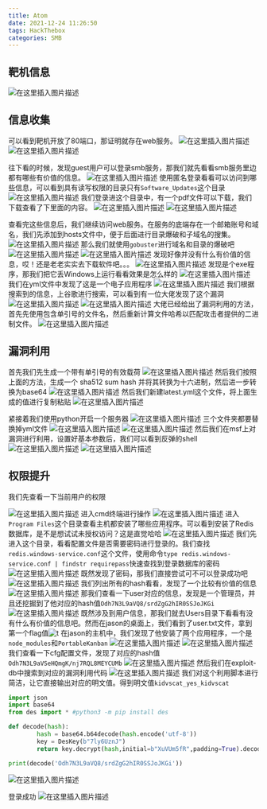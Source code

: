 ```yaml
---
title: Atom
date: 2021-12-24 11:26:50
tags: HackThebox
categories: SMB
---
```


## 靶机信息

![在这里插入图片描述](https://img-blog.csdnimg.cn/d7ff3a26ad1b4b0680f0d4283d757a77.png?x-oss-process=image/watermark,type_ZHJvaWRzYW5zZmFsbGJhY2s,shadow_50,text_Q1NETiBA5bmz5Yeh55qE5a2m6ICF,size_20,color_FFFFFF,t_70,g_se,x_16)

## 信息收集

可以看到靶机开放了80端口，那证明就存在web服务。
![在这里插入图片描述](https://img-blog.csdnimg.cn/71d80ba7cc3748c4a4f0402a9793083a.png?x-oss-process=image/watermark,type_ZHJvaWRzYW5zZmFsbGJhY2s,shadow_50,text_Q1NETiBA5bmz5Yeh55qE5a2m6ICF,size_20,color_FFFFFF,t_70,g_se,x_16)
![在这里插入图片描述](https://img-blog.csdnimg.cn/458004df73e046d6ac29665f942ae2a1.png?x-oss-process=image/watermark,type_ZHJvaWRzYW5zZmFsbGJhY2s,shadow_50,text_Q1NETiBA5bmz5Yeh55qE5a2m6ICF,size_20,color_FFFFFF,t_70,g_se,x_16)

<!--more-->

往下看的时候，发现guest用户可以登录smb服务，那我们就先看看smb服务里边都有哪些有价值的信息。
![在这里插入图片描述](https://img-blog.csdnimg.cn/35ce3f11c2ea4febac8767c3761d9f0f.png?x-oss-process=image/watermark,type_ZHJvaWRzYW5zZmFsbGJhY2s,shadow_50,text_Q1NETiBA5bmz5Yeh55qE5a2m6ICF,size_20,color_FFFFFF,t_70,g_se,x_16)
使用匿名登录看看可以访问到哪些信息，可以看到具有读写权限的目录只有`Software_Updates`这个目录
![在这里插入图片描述](https://img-blog.csdnimg.cn/901c2bdb6d4d4e7da7675e1c24ee1e36.png?x-oss-process=image/watermark,type_ZHJvaWRzYW5zZmFsbGJhY2s,shadow_50,text_Q1NETiBA5bmz5Yeh55qE5a2m6ICF,size_20,color_FFFFFF,t_70,g_se,x_16)
我们登录进这个目录中，有一个pdf文件可以下载，我们下载查看了下里面的内容。
![在这里插入图片描述](https://img-blog.csdnimg.cn/2ecb65835531481289d535ee549568a4.png?x-oss-process=image/watermark,type_ZHJvaWRzYW5zZmFsbGJhY2s,shadow_50,text_Q1NETiBA5bmz5Yeh55qE5a2m6ICF,size_20,color_FFFFFF,t_70,g_se,x_16)
![在这里插入图片描述](https://img-blog.csdnimg.cn/1edacfc8f7844517bae4f0e7dbd97af0.png?x-oss-process=image/watermark,type_ZHJvaWRzYW5zZmFsbGJhY2s,shadow_50,text_Q1NETiBA5bmz5Yeh55qE5a2m6ICF,size_20,color_FFFFFF,t_70,g_se,x_16)

<!--more-->

查看完这些信息后，我们继续访问web服务。在服务的底端存在一个邮箱账号和域名，我们先添加到hosts文件中，便于后面进行目录爆破和子域名的搜集。
![在这里插入图片描述](https://img-blog.csdnimg.cn/35cf8a81609b4187930f03c62fcf602d.png?x-oss-process=image/watermark,type_ZHJvaWRzYW5zZmFsbGJhY2s,shadow_50,text_Q1NETiBA5bmz5Yeh55qE5a2m6ICF,size_20,color_FFFFFF,t_70,g_se,x_16)
那么我们就使用`gobuster`进行域名和目录的爆破吧
![在这里插入图片描述](https://img-blog.csdnimg.cn/916619d4e1dc4bfba3e44627be4f0f36.png?x-oss-process=image/watermark,type_ZHJvaWRzYW5zZmFsbGJhY2s,shadow_50,text_Q1NETiBA5bmz5Yeh55qE5a2m6ICF,size_20,color_FFFFFF,t_70,g_se,x_16)
![在这里插入图片描述](https://img-blog.csdnimg.cn/b59b2cb6beb94f13bd94e36d031e5dba.png?x-oss-process=image/watermark,type_ZHJvaWRzYW5zZmFsbGJhY2s,shadow_50,text_Q1NETiBA5bmz5Yeh55qE5a2m6ICF,size_20,color_FFFFFF,t_70,g_se,x_16)
发现好像并没有什么有价值的信息，哎！还是老老实实去下载软件吧。。。
![在这里插入图片描述](https://img-blog.csdnimg.cn/cc46996341604dffb098519776c2cfc8.png?x-oss-process=image/watermark,type_ZHJvaWRzYW5zZmFsbGJhY2s,shadow_50,text_Q1NETiBA5bmz5Yeh55qE5a2m6ICF,size_20,color_FFFFFF,t_70,g_se,x_16)
发现是个exe程序，那我们把它丢Windows上运行看看效果是怎么样的
![在这里插入图片描述](https://img-blog.csdnimg.cn/aea7a78db0594a95b20e01811fc600ae.png?x-oss-process=image/watermark,type_ZHJvaWRzYW5zZmFsbGJhY2s,shadow_50,text_Q1NETiBA5bmz5Yeh55qE5a2m6ICF,size_20,color_FFFFFF,t_70,g_se,x_16)
我们在yml文件中发现了这是一个电子应用程序
![在这里插入图片描述](https://img-blog.csdnimg.cn/1447b123093e4cf79c5fbdf992c90238.png?x-oss-process=image/watermark,type_ZHJvaWRzYW5zZmFsbGJhY2s,shadow_50,text_Q1NETiBA5bmz5Yeh55qE5a2m6ICF,size_20,color_FFFFFF,t_70,g_se,x_16)
我们根据搜索到的信息，上谷歌进行搜索，可以看到有一位大佬发现了这个漏洞
![在这里插入图片描述](https://img-blog.csdnimg.cn/d4b8f3b4ba784683918c21291c351027.png?x-oss-process=image/watermark,type_ZHJvaWRzYW5zZmFsbGJhY2s,shadow_50,text_Q1NETiBA5bmz5Yeh55qE5a2m6ICF,size_20,color_FFFFFF,t_70,g_se,x_16)
![在这里插入图片描述](https://img-blog.csdnimg.cn/3576872644644aef95d67125deffcd4f.png?x-oss-process=image/watermark,type_ZHJvaWRzYW5zZmFsbGJhY2s,shadow_50,text_Q1NETiBA5bmz5Yeh55qE5a2m6ICF,size_20,color_FFFFFF,t_70,g_se,x_16)
大佬已经给出了漏洞利用的方法，首先先使用包含单引号的文件名，然后重新计算文件哈希以匹配攻击者提供的二进制文件。
![在这里插入图片描述](https://img-blog.csdnimg.cn/2ce2ad37d7314f4781ca47e3372b791c.png?x-oss-process=image/watermark,type_ZHJvaWRzYW5zZmFsbGJhY2s,shadow_50,text_Q1NETiBA5bmz5Yeh55qE5a2m6ICF,size_20,color_FFFFFF,t_70,g_se,x_16)

## 漏洞利用

首先我们先生成一个带有单引号的有效载荷
![在这里插入图片描述](https://img-blog.csdnimg.cn/841300482268465f928a7a1c6029c243.png)
然后我们按照上面的方法，生成一个 sha512 sum hash 并将其转换为十六进制，然后进一步转换为base64
![在这里插入图片描述](https://img-blog.csdnimg.cn/5222e5c555ae452499acff13d2f7999a.png)
然后我们新建latest.yml这个文件，将上面生成的值进行复制粘贴
![在这里插入图片描述](https://img-blog.csdnimg.cn/d5c11c4ee72b45f09ef3842b265aec6b.png?x-oss-process=image/watermark,type_ZHJvaWRzYW5zZmFsbGJhY2s,shadow_50,text_Q1NETiBA5bmz5Yeh55qE5a2m6ICF,size_20,color_FFFFFF,t_70,g_se,x_16)

紧接着我们使用python开启一个服务器
![在这里插入图片描述](https://img-blog.csdnimg.cn/6a8bfdbfe08e4dbaad426ef2204b19f0.png)
三个文件夹都要替换掉yml文件
![在这里插入图片描述](https://img-blog.csdnimg.cn/51201bef231a46a9a2b2221c45ffeb40.png)
![在这里插入图片描述](https://img-blog.csdnimg.cn/99de167220ab45808c982e771e32f731.png?x-oss-process=image/watermark,type_ZHJvaWRzYW5zZmFsbGJhY2s,shadow_50,text_Q1NETiBA5bmz5Yeh55qE5a2m6ICF,size_20,color_FFFFFF,t_70,g_se,x_16)
然后我们在msf上对漏洞进行利用，设置好基本参数后，我们可以看到反弹的shell
![在这里插入图片描述](https://img-blog.csdnimg.cn/8cd39b8f18d34046a6a3a1abd41d1bd4.png?x-oss-process=image/watermark,type_ZHJvaWRzYW5zZmFsbGJhY2s,shadow_50,text_Q1NETiBA5bmz5Yeh55qE5a2m6ICF,size_20,color_FFFFFF,t_70,g_se,x_16)
![在这里插入图片描述](https://img-blog.csdnimg.cn/2ffa34dc528d4bffbf22bbff28573e83.png?x-oss-process=image/watermark,type_ZHJvaWRzYW5zZmFsbGJhY2s,shadow_50,text_Q1NETiBA5bmz5Yeh55qE5a2m6ICF,size_20,color_FFFFFF,t_70,g_se,x_16)

## 权限提升

我们先查看一下当前用户的权限

![在这里插入图片描述](https://img-blog.csdnimg.cn/46fc63e01a074f8780b9977a64491034.png?x-oss-process=image/watermark,type_ZHJvaWRzYW5zZmFsbGJhY2s,shadow_50,text_Q1NETiBA5bmz5Yeh55qE5a2m6ICF,size_20,color_FFFFFF,t_70,g_se,x_16)
进入cmd终端进行操作
![在这里插入图片描述](https://img-blog.csdnimg.cn/572df466d9dd4791a92d255ca60aa7a7.png)
进入`Program Files`这个目录查看主机都安装了哪些应用程序。可以看到安装了Redis数据库，是不是想试试未授权访问？这是直觉哈哈
![在这里插入图片描述](https://img-blog.csdnimg.cn/9a3ff33f781548e7be38f9fbb77d972b.png?x-oss-process=image/watermark,type_ZHJvaWRzYW5zZmFsbGJhY2s,shadow_50,text_Q1NETiBA5bmz5Yeh55qE5a2m6ICF,size_20,color_FFFFFF,t_70,g_se,x_16)
我们先进入这个目录，看看配置文件是否需要密码进行登录的。我们查找`redis.windows-service.conf`这个文件，使用命令`type redis.windows-service.conf | findstr requirepass`快速查找到登录数据库的密码
![在这里插入图片描述](https://img-blog.csdnimg.cn/bb3958f354d14907842c4a54f90141be.png)
既然发现了密码，那我们直接尝试可不可以登录成功吧
![在这里插入图片描述](https://img-blog.csdnimg.cn/73ef19ef23b04f979996089529a2ec3b.png?x-oss-process=image/watermark,type_ZHJvaWRzYW5zZmFsbGJhY2s,shadow_50,text_Q1NETiBA5bmz5Yeh55qE5a2m6ICF,size_20,color_FFFFFF,t_70,g_se,x_16)
我们列出所有的hash看看，发现了一个比较有价值的信息
![在这里插入图片描述](https://img-blog.csdnimg.cn/21d54e0c5d914c8ea4288315af18521b.png)
那我们查看一下user对应的信息，发现是一个管理员，并且还挖掘到了他对应的hash值`Odh7N3L9aVQ8/srdZgG2hIR0SSJoJKGi`
![在这里插入图片描述](https://img-blog.csdnimg.cn/3bf1bf2cbfb6417c9058a3d05d874987.png)
既然涉及到用户信息，那我们就去Users目录下看看有没有什么有价值的信息吧。然而在jason的桌面上，我们看到了user.txt文件，拿到第一个flag值![t](https://img-blog.csdnimg.cn/806ca1c22ee14f7fa5bb5688113ff486.png?x-oss-process=image/watermark,type_ZHJvaWRzYW5zZmFsbGJhY2s,shadow_50,text_Q1NETiBA5bmz5Yeh55qE5a2m6ICF,size_20,color_FFFFFF,t_70,g_se,x_16)
在jason的主机中，我们发现了他安装了两个应用程序，一个是`node_modules`和`PortableKanban`
![在这里插入图片描述](https://img-blog.csdnimg.cn/171f022c449c4fdda60d7e6c67bca7a6.png?x-oss-process=image/watermark,type_ZHJvaWRzYW5zZmFsbGJhY2s,shadow_50,text_Q1NETiBA5bmz5Yeh55qE5a2m6ICF,size_20,color_FFFFFF,t_70,g_se,x_16)
![在这里插入图片描述](https://img-blog.csdnimg.cn/1bc9495245b24508b8408bee3570a7e6.png?x-oss-process=image/watermark,type_ZHJvaWRzYW5zZmFsbGJhY2s,shadow_50,text_Q1NETiBA5bmz5Yeh55qE5a2m6ICF,size_20,color_FFFFFF,t_70,g_se,x_16)
我们查看一下cfg配置文件，发现了对应的hash值`Odh7N3L9aVSeHQmgK/nj7RQL8MEYCUMb`
![在这里插入图片描述](https://img-blog.csdnimg.cn/96ad43ed232e4c928dfb0b255cf0b550.png?x-oss-process=image/watermark,type_ZHJvaWRzYW5zZmFsbGJhY2s,shadow_50,text_Q1NETiBA5bmz5Yeh55qE5a2m6ICF,size_20,color_FFFFFF,t_70,g_se,x_16)
然后我们在exploit-db中搜索到对应的漏洞利用代码
![在这里插入图片描述](https://img-blog.csdnimg.cn/c205078ffcc14aff81bba88d60aa34ad.png?x-oss-process=image/watermark,type_ZHJvaWRzYW5zZmFsbGJhY2s,shadow_50,text_Q1NETiBA5bmz5Yeh55qE5a2m6ICF,size_20,color_FFFFFF,t_70,g_se,x_16)
我们对这个利用脚本进行简洁，让它直接输出对应的明文值。得到明文值`kidvscat_yes_kidvscat`

```python
import json
import base64
from des import * #python3 -m pip install des

def decode(hash):
        hash = base64.b64decode(hash.encode('utf-8'))
        key = DesKey(b"7ly6UznJ")
        return key.decrypt(hash,initial=b"XuVUm5fR",padding=True).decode('utf-8')

print(decode('Odh7N3L9aVQ8/srdZgG2hIR0SSJoJKGi'))
```

![在这里插入图片描述](https://img-blog.csdnimg.cn/938feaacbc2d46888b987f570b3a166f.png)

登录成功
![在这里插入图片描述](https://img-blog.csdnimg.cn/020f2b5f8b624d2b9420511bc70c6941.png?x-oss-process=image/watermark,type_ZHJvaWRzYW5zZmFsbGJhY2s,shadow_50,text_Q1NETiBA5bmz5Yeh55qE5a2m6ICF,size_20,color_FFFFFF,t_70,g_se,x_16)

